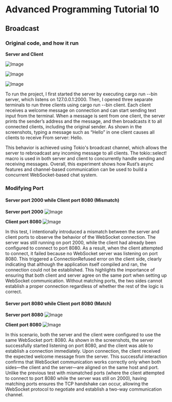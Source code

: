 # Advanced Programming Tutorial 10

## Broadcast

### Original code, and how it run

**Server and Client**

![Image](https://github.com/user-attachments/assets/0a5480e7-2c4f-4737-ad22-f56b6126e931)

![Image](https://github.com/user-attachments/assets/8514088b-c9fd-4ed7-956d-d5d13ac5f2f7)

![Image](https://github.com/user-attachments/assets/8c0ddb06-26f8-4c12-905c-d0f9d0b26be8)

To run the project, I first started the server by executing cargo run --bin server, which listens on 127.0.0.1:2000. Then, I opened three separate terminals to run three clients using cargo run --bin client. Each client receives a welcome message on connection and can start sending text input from the terminal. When a message is sent from one client, the server prints the sender’s address and the message, and then broadcasts it to all connected clients, including the original sender. As shown in the screenshots, typing a message such as “Hello” in one client causes all clients to receive From server: Hello.

This behavior is achieved using Tokio's broadcast channel, which allows the server to rebroadcast any incoming message to all clients. The tokio::select! macro is used in both server and client to concurrently handle sending and receiving messages. Overall, this experiment shows how Rust’s async features and channel-based communication can be used to build a concurrent WebSocket-based chat system.

### Modifying Port

#### Server port 2000 while Client port 8080 (Mismatch)

**Server port 2000**
![Image](https://github.com/user-attachments/assets/2ce84b3e-4f49-417f-9c4a-2eb0b5790d55)

**Client port 8080**
![Image](https://github.com/user-attachments/assets/a5ccacfd-a222-4afb-9672-6c6bb6f50c4d)

In this test, I intentionally introduced a mismatch between the server and client ports to observe the behavior of the WebSocket connection. The server was still running on port 2000, while the client had already been configured to connect to port 8080. As a result, when the client attempted to connect, it failed because no WebSocket server was listening on port 8080. This triggered a ConnectionRefused error on the client side, clearly indicating that although the application itself compiled and ran, the connection could not be established. This highlights the importance of ensuring that both client and server agree on the same port when setting up WebSocket communication. Without matching ports, the two sides cannot establish a proper connection regardless of whether the rest of the logic is correct.

#### Server port 8080 while Client port 8080 (Match)

**Server port 8080**
![Image](https://github.com/user-attachments/assets/80c02c29-e573-4311-8082-91092ce05408)

**Client port 8080**
![Image](https://github.com/user-attachments/assets/5427f82e-13c7-4d58-8dcb-bc2434ba9e51)

In this scenario, both the server and the client were configured to use the same WebSocket port: 8080. As shown in the screenshots, the server successfully started listening on port 8080, and the client was able to establish a connection immediately. Upon connection, the client received the expected welcome message from the server. This successful interaction confirms that WebSocket communication works correctly only when both sides—the client and the server—are aligned on the same host and port. Unlike the previous test with mismatched ports (where the client attempted to connect to port 8080 while the server was still on 2000), having matching ports ensures the TCP handshake can occur, allowing the WebSocket protocol to negotiate and establish a two-way communication channel.